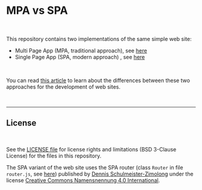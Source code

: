 # MPA vs SPA #

<br>

This repository contains two implementations of the same simple web site:

* Multi  Page App (MPA, traditional approach), see [here](docs/MPA/index.html)
* Single Page App (SPA, modern approach)     , see [here](docs/SPA/index.html)

<br>

You can read [this article](https://www.codingninjas.com/studio/library/single-page-apps-vs-multi-page-apps) to learn about the differences between these two approaches for the development of web sites.

<br>

----

## License ##

<br>

See the [LICENSE file](LICENSE.md) for license rights and limitations (BSD 3-Clause License)
for the files in this repository.

The SPA variant of the web site uses the SPA router (class `Router` in file `router.js`,
see [here](https://github.com/DennisSchulmeister/dhbwka-wwi-webprog-quellcodes/blob/5accf90fb94319568a85d764fe94327a4bec599c/3%20JavaScript/Aufgaben/SPA-Router/Aufgabe/router.js#L3))
published by [Dennis Schulmeister-Zimolong](https://github.com/DennisSchulmeister) under the license
[Creative Commons Namensnennung 4.0 International](https://creativecommons.org/licenses/by/4.0/).

<br>
